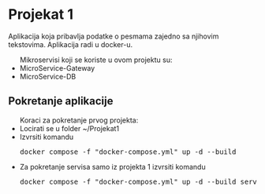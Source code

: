 <body>
  <h1>Projekat 1</h1>
  Aplikacija koja pribavlja podatke o pesmama zajedno sa njihovim tekstovima.
  Aplikacija radi u docker-u.
  <ul>Mikroservisi koji se koriste u ovom projektu su:
    <li>MicroService-Gateway</li>
    <li>MicroService-DB</li>
  </ul>
  <h2>Pokretanje aplikacije</h2>
   <ul>Koraci za pokretanje prvog projekta:
    <li>Locirati se u folder ~/Projekat1</li>
    <li>Izvrsiti komandu <pre>docker compose -f "docker-compose.yml" up -d --build</pre></li>
    <li>Za pokretanje servisa samo iz projekta 1 izvrsiti komandu <pre>docker compose -f "docker-compose.yml" up -d --build service-gateway service-db</pre></li>
  </ul>
  
</body>
